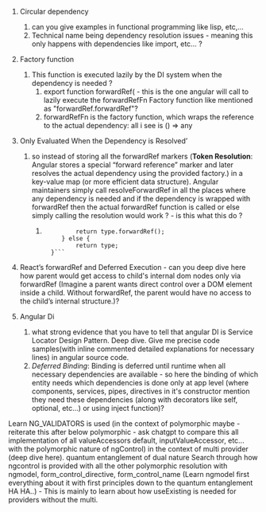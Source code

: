 1. Circular dependency
	1. can you give examples in functional programming like lisp, etc,...
	2. Technical name being dependency resolution issues - meaning this only happens with dependencies like import, etc... ?
2. Factory function
	1. This function is executed lazily by the DI system when the dependency is needed ?
		1. export function forwardRef( - this is the one angular will call to lazily execute the forwardRefFn Factory function like mentioned as "forwardRef.forwardRef"?
		2. forwardRefFn is the factory function, which wraps the reference to the actual dependency: all i see is () => any
3. Only Evaluated When the Dependency is Resolved’
	1. so instead of storing all the forwardRef markers (**Token Resolution**: Angular stores a special “forward reference” marker and later resolves the actual dependency using the provided factory.) in a key-value map (or more efficient data structure). Angular maintainers simply call resolveForwardRef in all the places where any dependency is needed and if the dependency is wrapped with forwardRef then the actual forwardRef function is called or else simply calling the resolution would work ? - is this what this do ?
		1. ```if (isForwardRef(type)) {
				    return type.forwardRef();
				} else {
					return type;
			 }```
4. React’s forwardRef and Deferred Execution - can you deep dive here how parent would get access to child's internal dom nodes only via forwardRef (Imagine a parent wants direct control over a DOM element inside a child. Without forwardRef, the parent would have no access to the child’s internal structure.)?

1. Angular Di
	1. what strong evidence that you have to tell that angular DI is Service Locator Design Pattern. Deep dive. Give me precise code samples(with inline commented detailed explanations for necessary lines) in angular source code.
	2. _Deferred Binding_: Binding is deferred until runtime when all necessary dependencies are available - so here the binding of which entity needs which dependencies is done only at app level (where components, services, pipes, directives in it's constructor mention they need these dependencies (along with decorators like self, optional, etc...) or using inject function)?

Learn NG_VALIDATORS is used (in the context of polymorphic maybe - reiterate this after below polymorphic - ask chatgpt to compare this all implementation of all valueAccessors default, inputValueAccessor, etc... with the polymorphic nature of ngControl) in the context of multi provider (deep dive here). quantum entanglement of dual nature
Search through how ngcontrol is provided with all the other polymorphic resolution with ngmodel, form_control_directive, form_control_name (Learn ngmodel first everything about it with first principles down to the quantum entanglement HA HA..) - This is mainly to learn about how useExisting is needed for providers without the multi.